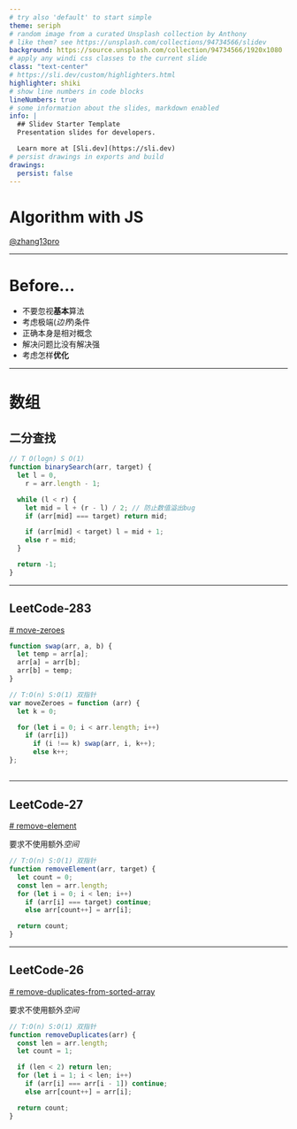 ```yaml
---
# try also 'default' to start simple
theme: seriph
# random image from a curated Unsplash collection by Anthony
# like them? see https://unsplash.com/collections/94734566/slidev
background: https://source.unsplash.com/collection/94734566/1920x1080
# apply any windi css classes to the current slide
class: "text-center"
# https://sli.dev/custom/highlighters.html
highlighter: shiki
# show line numbers in code blocks
lineNumbers: true
# some information about the slides, markdown enabled
info: |
  ## Slidev Starter Template
  Presentation slides for developers.

  Learn more at [Sli.dev](https://sli.dev)
# persist drawings in exports and build
drawings:
  persist: false
---
```


# Algorithm with JS

[@zhang13pro](https://github.com/zhang13pro)

---

# Before...

- 不要忽视<strong>基本</strong>算法
- 考虑极端(<em>边界</em>)条件
- 正确本身是相对概念
- 解决问题比没有解决强
- 考虑怎样<strong>优化</strong>

 <!-- 正确本身是相对概念，空间换时间、预处理信息（排序）、瓶颈处寻找答案 -->

---

# 数组

## 二分查找

```js
// T O(logn) S O(1)
function binarySearch(arr, target) {
  let l = 0,
    r = arr.length - 1;

  while (l < r) {
    let mid = l + (r - l) / 2; // 防止数值溢出bug
    if (arr[mid] === target) return mid;

    if (arr[mid] < target) l = mid + 1;
    else r = mid;
  }

  return -1;
}
```

---

## LeetCode-283

[# move-zeroes](https://leetcode-cn.com/problems/move-zeroes/)

```js
function swap(arr, a, b) {
  let temp = arr[a];
  arr[a] = arr[b];
  arr[b] = temp;
}
```

```js
// T:O(n) S:O(1) 双指针
var moveZeroes = function (arr) {
  let k = 0;

  for (let i = 0; i < arr.length; i++)
    if (arr[i])
      if (i !== k) swap(arr, i, k++);
      else k++;
};
```

## <!-- swap函数方便复用，还必须得传入数组参数 -->

---

## LeetCode-27

[# remove-element](https://leetcode-cn.com/problems/remove-element/)

要求不使用额外<em>空间</em>

```js
// T:O(n) S:O(1) 双指针
function removeElement(arr, target) {
  let count = 0;
  const len = arr.length;
  for (let i = 0; i < len; i++)
    if (arr[i] === target) continue;
    else arr[count++] = arr[i];

  return count;
}
```

 <!-- [1,2,2,4] 2 -->

---

## LeetCode-26

[# remove-duplicates-from-sorted-array](https://leetcode-cn.com/problems/remove-duplicates-from-sorted-array/)

要求不使用额外<em>空间</em>

```js
// T:O(n) S:O(1) 双指针
function removeDuplicates(arr) {
  const len = arr.length;
  let count = 1;

  if (len < 2) return len;
  for (let i = 1; i < len; i++)
    if (arr[i] === arr[i - 1]) continue;
    else arr[count++] = arr[i];

  return count;
}
```
